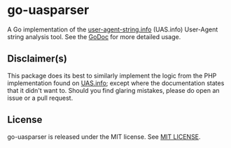 # go-uasparser

A Go implementation of the [user-agent-string.info](http://user-agent-string.info/) (UAS.info)
User-Agent string analysis tool. See the [GoDoc](http://godoc.org/github.com/signal/go-uasparser)
for more detailed usage.

## Disclaimer(s)

This package does its best to similarly implement the logic from the PHP implementation found on
[UAS.info](http://user-agent-string.info/download); except where the documentation states that it didn't
want to. Should you find glaring mistakes, please do open an issue or a pull request.

## License

go-uasparser is released under the MIT license. See [MIT LICENSE](https://github.com/signal/go-uasparser/blob/master/MIT-LICENSE).
